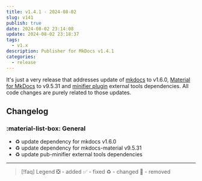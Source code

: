 ```yaml
---
title: v1.4.1 - 2024-08-02
slug: v141
publish: true
date: 2024-08-02 23:14:08
update: 2024-08-02 23:18:37
tags:
  - v1.x
description: Publisher for MkDocs v1.4.1
categories:
  - release
---
```


It's just a very release that addresses update of [mkdocs](https://www.mkdocs.org/) to v1.6.0, [Material for MkDocs](https://squidfunk.github.io/mkdocs-material/) to v9.5.31 and [minifier plugin](../03_setup/03_seo_and_sharing/02_setting-up-minifier.md) external tools dependencies. All code changes are purely related to those updates.

<!-- more -->

## Changelog

### :material-list-box: General

- ♻️ update dependency for mkdocs v1.6.0
- ♻️ update dependency for mkdocs-material v9.5.31
- ♻️ update pub-minifier external tools dependencies

---

> [!faq] Legend
> ❎ - added ✅ - fixed ♻️ - changed 🚫 - removed

